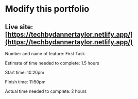 # Modify this portfolio

## Live site: [https://techbydannertaylor.netlify.app/](https://techbydannertaylor.netlify.app/)

Number and name of feature: First Task 

Estimate of time needed to complete: 1.5 hours

Start time: 10:20pm

Finish time: 11:50pm

Actual time needed to complete: 2 hours